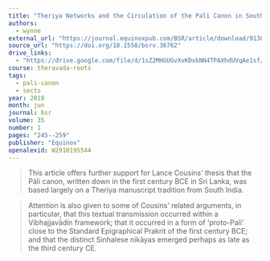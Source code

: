 ```yaml
---
title: "Theriya Networks and the Circulation of the Pali Canon in South Asia"
authors:
  - wynne
external_url: "https://journal.equinoxpub.com/BSR/article/download/9130/15954"
source_url: "https://doi.org/10.1558/bsrv.36762"
drive_links:
  - "https://drive.google.com/file/d/1sZ2MHGUGvXvKDxkNN4TPAXhdUVqAe1sf/view?usp=drivesdk"
course: theravada-roots
tags:
  - pali-canon
  - sects
year: 2018
month: jun
journal: bsr
volume: 35
number: 1
pages: "245--259"
publisher: "Equinox"
openalexid: W2910195544
---
```


> This article offers further support for Lance Cousins’ thesis that the Pāli canon, written down in the first century BCE in Sri Lanka, was based largely on a Theriya manuscript tradition from South India.

> Attention is also given to some of Cousins’ related arguments, in particular, that this textual transmission occurred within a Vibhajjavādin framework; that it occurred in a form of ‘proto-Pali’ close to the Standard Epigraphical Prakrit of the first century BCE; and that the distinct Sinhalese nikāyas emerged perhaps as late as the third century CE.
